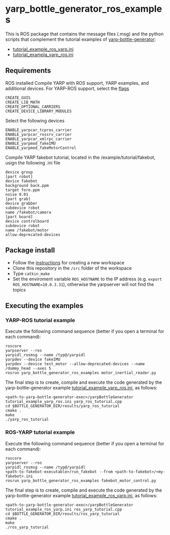 # yarp_bottle_generator_ros_examples

This is ROS package that contains the message files (.msg) and the python 
scripts that complement the tutorial examples of 
[yarp-bottle-generator](https://github.com/vislab-tecnico-lisboa/yarp-bottle-generator): 
* [tutorial_example_ros_yarp.ini](https://github.com/vislab-tecnico-lisboa/yarp-bottle-generator/blob/master/app/tutorial_example_ros_yarp.ini)
* [tutorial_exampla_yarp_ros.ini](https://github.com/vislab-tecnico-lisboa/yarp-bottle-generator/blob/master/app/tutorial_example_yarp_ros.ini)

## Requirements
ROS installed
Compile YARP with ROS support, YARP examples, and additional devices.
For YARP-ROS support, select the [flags](http://www.yarp.it/yarp_with_ros_configure.html)

    CREATE_GUIS
    CREATE_LIB_MATH
    CREATE_OPTIONAL_CARRIERS
    CREATE_DEVICE_LIBRARY_MODULES

Select the following devices

	ENABLE_yarpcar_tcpros_carrier
	ENABLE_yarpcar_rossrv_carrier
	ENABLE_yarpcar_xmlrpc_carrier
	ENABLE_yarpmod_fakeIMU
	ENABLE_yarpmod_fakeMotorControl

Compile YARP fakebot tutorial, located in the <yarp-repository>/example/tutorial/fakebot, usign the following <my-fakebot>.ini file

	device group
	[part robot]
	device fakebot
	background back.ppm
	target fore.ppm
	noise 0.01
	[part grab]
	device grabber
	subdevice robot
	name /fakebot/camera
	[part board]
	device controlboard
	subdevice robot
	name /fakebot/motor
	allow-deprecated-devices

## Package install
* Follow the [instructions](http://wiki.ros.org/catkin/Tutorials/create_a_workspace) for creating a new workspace
* Clone this repository in the `/src` folder of the workspace
* Type `catkin_make`
* Set the enviroment variable `ROS_HOSTNAME` to the IP address (e.g. `export ROS_HOSTNAME=10.0.3.31`), otherwise the yarpserver will not find the topics

## Executing the examples

### YARP-ROS tutorial example
Execute the following command sequence (better if you open a terminal for each command):

	roscore
	yarpserver --ros
	yarpidl_rosmsg --name /typ@/yarpidl
	yarpdev --device fakeIMU
	yarpdev --device test_motor --allow-deprecated-devices --name /dummy_head --axes 5
	rosrun yarp_bottle_generator_ros_examples motor_inertial_reader.py

The final step is to create, compile and execute the code generated by the yarp-bottle-generator example [tutorial_example_yarp_ros.ini](https://github.com/vislab-tecnico-lisboa/yarp-bottle-generator/blob/master/app/tutorial_example_yarp_ros.ini), as follows:

	<path-to-yarp-bottle-generator-exec>/yarpBottleGenerator tutorial_example_yarp_ros.ini yarp_ros_tutorial.cpp
	cd $BOTTLE_GENERATOR_DIR/results/yarp_ros_tutorial
	cmake .
	make
	./yarp_ros_tutorial

### ROS-YARP tutorial example
Execute the following command sequence (better if you open a terminal for each command):

	roscore
	yarpserver --ros
	yarpidl_rosmsg --name /typ@/yarpidl
	<path-to-fakebot-executable>/run_fakebot --from <path-to-fakebot>/<my-fakebot>.ini
	rosrun yarp_bottle_generator_ros_examples fakebot_motor_control.py

The final step is to create, compile and execute the code generated by the yarp-bottle-generator example [tutorial_example_ros_yarp.ini](https://github.com/vislab-tecnico-lisboa/yarp-bottle-generator/blob/master/app/tutorial_example_ros_yarp.ini), as follows:

	<path-to-yarp-bottle-generator-exec>/yarpBottleGenerator tutorial_example_ros_yarp.ini ros_yarp_tutorial.cpp
	cd $BOTTLE_GENERATOR_DIR/results/ros_yarp_tutorial
	cmake .
	make
	./ros_yarp_tutorial

